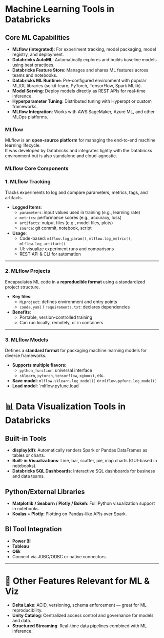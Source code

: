# Machine Learning Tools in Databricks

## Core ML Capabilities

- **MLflow (integrated)**: For experiment tracking, model packaging, model registry, and deployment.
- **Databricks AutoML**: Automatically explores and builds baseline models using best practices.
- **Databricks Feature Store**: Manages and shares ML features across teams and notebooks.
- **Databricks ML Runtime**: Pre-configured environment with popular ML/DL libraries (scikit-learn, PyTorch, TensorFlow, Spark MLlib).
- **Model Serving**: Deploy models directly as REST APIs for real-time inference.
- **Hyperparameter Tuning**: Distributed tuning with Hyperopt or custom frameworks.
- **MLflow Integration**: Works with AWS SageMaker, Azure ML, and other MLOps platforms.

### MLflow  

MLflow is an **open-source platform** for managing the end-to-end machine learning lifecycle.   
It was developed by Databricks and integrates tightly with the Databricks environment but is also standalone and cloud-agnostic.

### MLflow Core Components

### 1. **MLflow Tracking**
Tracks experiments to log and compare parameters, metrics, tags, and artifacts.

- **Logged Items**:
  - `parameters`: input values used in training (e.g., learning rate)
  - `metrics`: performance scores (e.g., accuracy, loss)
  - `artifacts`: output files (e.g., model files, plots)
  - `source`: git commit, notebook, script
- **Usage**:
  - Code-based: `mlflow.log_param()`, `mlflow.log_metric()`, `mlflow.log_artifact()`
  - UI: visualize experiment runs and comparisons
  - REST API & CLI for automation

---

### 2. **MLflow Projects**
Encapsulates ML code in a **reproducible format** using a standardized project structure.

- **Key files**:
  - `MLproject`: defines environment and entry points
  - `conda.yaml` / `requirements.txt`: declares dependencies
- **Benefits**:
  - Portable, version-controlled training
  - Can run locally, remotely, or in containers

---

### 3. **MLflow Models**
Defines a **standard format** for packaging machine learning models for diverse frameworks.

- **Supports multiple flavors**:
  - `python_function`: universal interface
  - `sklearn`, `pytorch`, `tensorflow`, `xgboost`, etc.
- **Save model**: `mlflow.sklearn.log_model()` or `mlflow.pyfunc.log_model()`
- **Load model**: `mlflow.pyfunc.load


# 📊 Data Visualization Tools in Databricks

## Built-in Tools

- **display(df)**: Automatically renders Spark or Pandas DataFrames as tables or charts.
- **Built-in Visualizations**: Line, bar, scatter, pie, map charts (GUI-based in notebooks).
- **Databricks SQL Dashboards**: Interactive SQL dashboards for business and data teams.

## Python/External Libraries

- **Matplotlib / Seaborn / Plotly / Bokeh**: Full Python visualization support in notebooks.
- **Koalas + Plotly**: Plotting on Pandas-like APIs over Spark.

## BI Tool Integration

- **Power BI**
- **Tableau**
- **Qlik**
- Connect via JDBC/ODBC or native connectors.

---

# 🧩 Other Features Relevant for ML & Viz

- **Delta Lake**: ACID, versioning, schema enforcement — great for ML reproducibility.
- **Unity Catalog**: Centralized access control and governance for models and data.
- **Structured Streaming**: Real-time data pipelines combined with ML inference.


